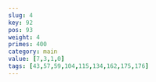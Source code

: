 ```yaml
---
slug: 4
key: 92
pos: 93
weight: 4
primes: 400
category: main
value: [7,3,1,0]
tags: [43,57,59,104,115,134,162,175,176]
---
```

